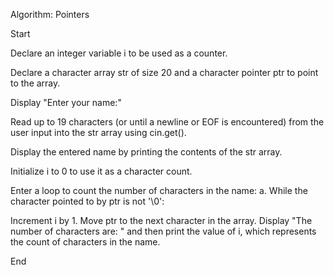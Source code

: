 Algorithm: Pointers

Start

Declare an integer variable i to be used as a counter.

Declare a character array str of size 20 and a character pointer ptr to point to the array.

Display "Enter your name:"

Read up to 19 characters (or until a newline or EOF is encountered) from the user input into the str array using cin.get().

Display the entered name by printing the contents of the str array.

Initialize i to 0 to use it as a character count.

Enter a loop to count the number of characters in the name:
a. While the character pointed to by ptr is not '\0':

Increment i by 1.
Move ptr to the next character in the array.
Display "The number of characters are: " and then print the value of i, which represents the count of characters in the name.

End
